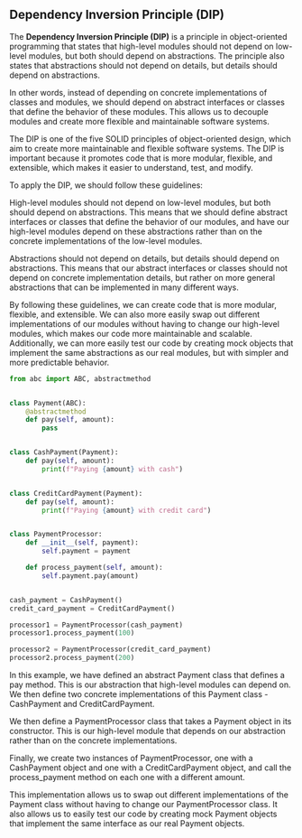 ## Dependency Inversion Principle (DIP)

The **Dependency Inversion Principle (DIP)** is a principle in object-oriented programming that states that high-level
modules should not depend on low-level modules, but both should depend on abstractions. The principle also states that
abstractions should not depend on details, but details should depend on abstractions.

In other words, instead of depending on concrete implementations of classes and modules, we should depend on abstract
interfaces or classes that define the behavior of these modules. This allows us to decouple modules and create more
flexible and maintainable software systems.

The DIP is one of the five SOLID principles of object-oriented design, which aim to create more maintainable and
flexible software systems. The DIP is important because it promotes code that is more modular, flexible, and extensible,
which makes it easier to understand, test, and modify.

To apply the DIP, we should follow these guidelines:

High-level modules should not depend on low-level modules, but both should depend on abstractions. This means that we
should define abstract interfaces or classes that define the behavior of our modules, and have our high-level modules
depend on these abstractions rather than on the concrete implementations of the low-level modules.

Abstractions should not depend on details, but details should depend on abstractions. This means that our abstract
interfaces or classes should not depend on concrete implementation details, but rather on more general abstractions that
can be implemented in many different ways.

By following these guidelines, we can create code that is more modular, flexible, and extensible. We can also more
easily swap out different implementations of our modules without having to change our high-level modules, which makes
our code more maintainable and scalable. Additionally, we can more easily test our code by creating mock objects that
implement the same abstractions as our real modules, but with simpler and more predictable behavior.

```python
from abc import ABC, abstractmethod


class Payment(ABC):
    @abstractmethod
    def pay(self, amount):
        pass


class CashPayment(Payment):
    def pay(self, amount):
        print(f"Paying {amount} with cash")


class CreditCardPayment(Payment):
    def pay(self, amount):
        print(f"Paying {amount} with credit card")


class PaymentProcessor:
    def __init__(self, payment):
        self.payment = payment

    def process_payment(self, amount):
        self.payment.pay(amount)


cash_payment = CashPayment()
credit_card_payment = CreditCardPayment()

processor1 = PaymentProcessor(cash_payment)
processor1.process_payment(100)

processor2 = PaymentProcessor(credit_card_payment)
processor2.process_payment(200)

```

In this example, we have defined an abstract Payment class that defines a pay method. This is our abstraction that
high-level modules can depend on. We then define two concrete implementations of this Payment class - CashPayment and
CreditCardPayment.

We then define a PaymentProcessor class that takes a Payment object in its constructor. This is our high-level module
that depends on our abstraction rather than on the concrete implementations.

Finally, we create two instances of PaymentProcessor, one with a CashPayment object and one with a CreditCardPayment
object, and call the process_payment method on each one with a different amount.

This implementation allows us to swap out different implementations of the Payment class without having to change our
PaymentProcessor class. It also allows us to easily test our code by creating mock Payment objects that implement the
same interface as our real Payment objects.
